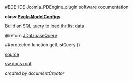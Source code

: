 #EDE-IDE Joomla_PDEngine_plugin
software documentation

**class:[PvoksModelConfigs](../PvoksModelConfigs.md)**



Build an SQL query to load the list data

@return [JDatabaseQuery](../JDatabaseQuery)      

##protected function getListQuery ()	


[source](../../../admin/models/configs.php)

[sw.docs root](../)

*created by documentCreator*

